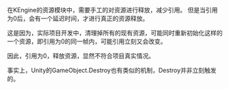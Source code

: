 
在KEngine的资源模块中，需要手工的对资源进行释放，减少引用。
但是当引用为0后，会有一个延迟时间，才进行真正的资源释放。

这是因为，实际项目开发中，清理掉所有的现有资源，可能同时重新初始化这样的一个资源，即引用为0的同一帧内，可能引用立刻又会改变。

因此，引用为0，释放资源，显然不符合项目真实情况。

事实上，Unity的GameObject.Destroy也有类似的机制，Destroy并非立刻触发的。
